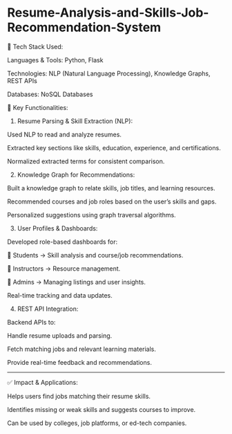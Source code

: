 # Resume-Analysis-and-Skills-Job-Recommendation-System

🔧 Tech Stack Used:

Languages & Tools: Python, Flask

Technologies: NLP (Natural Language Processing), Knowledge Graphs, REST APIs

Databases: NoSQL Databases


🧠 Key Functionalities:

1. Resume Parsing & Skill Extraction (NLP):

Used NLP to read and analyze resumes.

Extracted key sections like skills, education, experience, and certifications.

Normalized extracted terms for consistent comparison.



2. Knowledge Graph for Recommendations:

Built a knowledge graph to relate skills, job titles, and learning resources.

Recommended courses and job roles based on the user’s skills and gaps.

Personalized suggestions using graph traversal algorithms.



3. User Profiles & Dashboards:

Developed role-based dashboards for:

📌 Students → Skill analysis and course/job recommendations.

📌 Instructors → Resource management.

📌 Admins → Managing listings and user insights.


Real-time tracking and data updates.



4. REST API Integration:

Backend APIs to:

Handle resume uploads and parsing.

Fetch matching jobs and relevant learning materials.

Provide real-time feedback and recommendations.






---

✅ Impact & Applications:

Helps users find jobs matching their resume skills.

Identifies missing or weak skills and suggests courses to improve.

Can be used by colleges, job platforms, or ed-tech companies.

